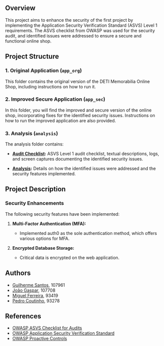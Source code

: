 ## Overview

This project aims to enhance the security of the first project by implementing the Application Security Verification Standard (ASVS) Level 1 requirements. The ASVS checklist from OWASP was used for the security audit, and identified issues were addressed to ensure a secure and functional online shop.

## Project Structure

### 1. Original Application (`app_org`)

This folder contains the original version of the DETI Memorabilia Online Shop, including instructions on how to run it.

### 2. Improved Secure Application (`app_sec`)

In this folder, you will find the improved and secure version of the online shop, incorporating fixes for the identified security issues. Instructions on how to run the improved application are also provided.

### 3. Analysis (`analysis`)

The analysis folder contains:

- **[Audit Checklist](./análise/ASVS-checklist-en.xlxs):** ASVS Level 1 audit checklist, textual descriptions, logs, and screen captures documenting the identified security issues.

- **[Analysis](./análise/analysis.pdf):** Details on how the identified issues were addressed and the security features implemented.

## Project Description

### Security Enhancements

The following security features have been implemented:

1. **Multi-Factor Authentication (MFA):**
    - Implemented auth0 as the sole authentication method, which offers various options for MFA.

2. **Encrypted Database Storage:**
    - Critical data is encrypted on the web application.

## Authors

- [Guilherme Santos](https://github.com/sonic28g), 107961
- [João Gaspar](https://github.com/joaogasparp), 107708
- [Miguel Ferreira](https://github.com/mgLTF), 93419
- [Pedro Coutinho](https://github.com/pmacoutinho), 93278

## References

- [OWASP ASVS Checklist for Audits](https://github.com/shenril/owasp-asvs-checklist)
- [OWASP Application Security Verification Standard](https://owasp.org/www-project-application-security-verification-standard/)
- [OWASP Proactive Controls](https://owasp.org/www-project-proactive-controls/#div-numbering)
